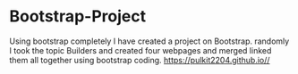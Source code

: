 # Bootstrap-Project
Using bootstrap completely I have created a project on Bootstrap. randomly I took the topic Builders and created four webpages and merged linked them all together using bootstrap coding.
https://pulkit2204.github.io//
